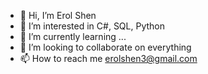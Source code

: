 - 👋 Hi, I’m Erol Shen
- 👀 I’m interested in C#, SQL, Python
- 🌱 I’m currently learning ...
- 💞️ I’m looking to collaborate on everything
- 📫 How to reach me erolshen3@gmail.com

<!---
ErolShen3/ErolShen3 is a ✨ special ✨ repository because its `README.md` (this file) appears on your GitHub profile.
You can click the Preview link to take a look at your changes.
--->
